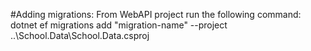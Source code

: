 #Adding migrations:
From WebAPI project run the following command:
dotnet ef migrations add "migration-name" --project ..\School.Data\School.Data.csproj